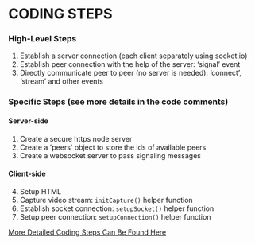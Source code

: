 # CODING STEPS

### High-Level Steps
1. Establish a server connection (each client separately using socket.io)
2. Establish peer connection with the help of the server: ‘signal’ event
3. Directly communicate peer to peer (no server is needed): ‘connect’, ‘stream’ and other events

### Specific Steps (see more details in the code comments)
#### Server-side
1. Create a secure https node server
2. Create a 'peers' object to store the ids of available peers
3. Create a websocket server to pass signaling messages

#### Client-side
4. Setup HTML
5. Capture video stream: `initCapture()` helper function
6. Establish socket connection: `setupSocket()` helper function
7. Setup peer connection: `setupConnection()` helper function

[More Detailed Coding Steps Can Be Found Here](https://docs.google.com/document/d/1eIAJo7GKT8zfBx4Xy-m6sJfO5hxKy-Z4tMfvPE6IOTs/edit?usp=sharing)
